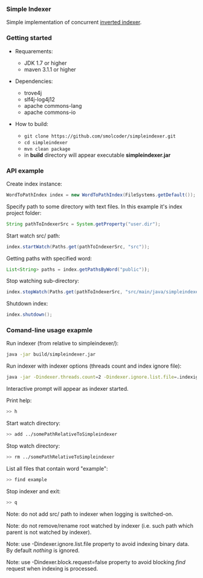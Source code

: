 ### Simple Indexer ###

Simple implementation of concurrent [inverted indexer](http://en.wikipedia.org/wiki/Inverted_index).

### Getting started ###

* Requarements:
    * JDK 1.7 or higher
    * maven 3.1.1 or higher

* Dependencies:
    * trove4j
    * slf4j-log4j12
    * apache commons-lang
    * apache commons-io

* How to build:
    * `git clone https://github.com/smolcoder/simpleindexer.git`
    * `cd simpleindexer`
    *  `mvn clean package`
    * in **build** directory will appear executable **simpleindexer.jar**

### API example ###
Create index instance:
```java
WordToPathIndex index = new WordToPathIndex(FileSystems.getDefault());
```
Specify path to some directory with text files. In this example it's index project folder:
```java
String pathToIndexerSrc = System.getProperty("user.dir");
```
Start watch src/ path:
```java
index.startWatch(Paths.get(pathToIndexerSrc, "src"));
```
Getting paths with specified word:
```java
List<String> paths = index.getPathsByWord("public"));
```
Stop watching sub-directory:
```java
index.stopWatch(Paths.get(pathToIndexerSrc, "src/main/java/simpleindexer/fs"));
```
Shutdown index:
```java
index.shutdown();
```
### Comand-line usage exapmle ####
Run indexer (from relative to simpleindexer/):
```bash
java -jar build/simpleindexer.jar
```
Run indexer with indexer options (threads count and index ignore file):
```bash
java -jar -Dindexer.threads.count=2 -Dindexer.ignore.list.file=.indexignore build/simpleindexer.jar
```
Interactive prompt will appear as indexer started.

Print help:
```bash
>> h
```

Start watch directory:
```bash
>> add ../somePathRelativeToSimpleindexer
```

Stop watch directory:
```bash
>> rm ../somePathRelativeToSimpleindexer
```

List all files that contain word "example":
```bash
>> find example
```
Stop indexer and exit:
```bash
>> q
```

Note: do not add src/ path to indexer when logging is switched-on.

Note: do not remove/rename root watched by indexer (i.e. such path which parent is not watched by indexer).

Note: use -Dindexer.ignore.list.file property to avoid indexing binary data. By default *nothing* is ignored.

Note: use -Dindexer.block.request=false property to avoid blocking *find* request when indexing is processed.
